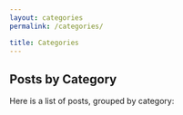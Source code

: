 ```yaml
---
layout: categories
permalink: /categories/

title: Categories
---
```

## Posts by Category
Here is a list of posts, grouped by category: